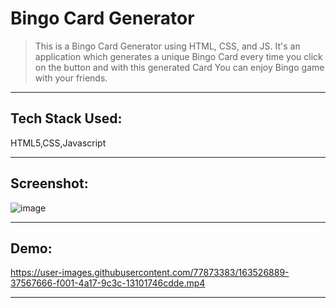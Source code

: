 # Bingo Card Generator

> This is a Bingo Card Generator using HTML, CSS, and JS.
It's an application which generates a unique Bingo Card every time you click on the button and with this generated Card You can enjoy Bingo game with your friends.

---
## Tech Stack Used:
HTML5,CSS,Javascript

---
## Screenshot:
![image](https://user-images.githubusercontent.com/77873383/163526747-211cd86b-d46e-4339-a2bf-a60ee4d721a8.png)


---

## Demo:


https://user-images.githubusercontent.com/77873383/163526889-37567666-f001-4a17-9c3c-13101746cdde.mp4


---
